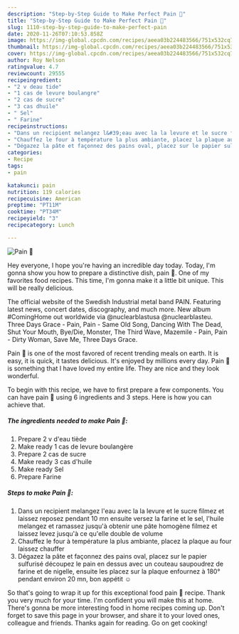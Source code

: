 ```yaml
---
description: "Step-by-Step Guide to Make Perfect Pain 🥖"
title: "Step-by-Step Guide to Make Perfect Pain 🥖"
slug: 1110-step-by-step-guide-to-make-perfect-pain
date: 2020-11-26T07:10:53.858Z
image: https://img-global.cpcdn.com/recipes/aeea03b224483566/751x532cq70/pain-🥖-photo-principale-de-la-recette.jpg
thumbnail: https://img-global.cpcdn.com/recipes/aeea03b224483566/751x532cq70/pain-🥖-photo-principale-de-la-recette.jpg
cover: https://img-global.cpcdn.com/recipes/aeea03b224483566/751x532cq70/pain-🥖-photo-principale-de-la-recette.jpg
author: Roy Nelson
ratingvalue: 4.7
reviewcount: 29555
recipeingredient:
- "2 v deau tide"
- "1 cas de levure boulangre"
- "2 cas de sucre"
- "3 cas dhuile"
- " Sel"
- " Farine"
recipeinstructions:
- "Dans un recipient melangez l&#39;eau avec la la levure et le sucre filmez et laissez reposez pendant 10 mn ensuite versez la farine et le sel, l&#39;huile melangez et ramassez jusqu&#39;à obtenir une pâte homogène filmez et laissez levez jusqu&#39;à ce qu&#39;elle double de volume"
- "Chauffez le four à température la plus ambiante, placez la plaque au four laissez chauffer"
- "Dégazez la pâte et façonnez des pains oval, placez sur le papier sulfurisé découpez le pain en dessus avec un couteau saupoudrez de farine et de nigelle, ensuite les placez sur la plaque enfournez à 180° pendant environ 20 mn, bon appétit ☺️"
categories:
- Recipe
tags:
- pain

katakunci: pain 
nutrition: 119 calories
recipecuisine: American
preptime: "PT11M"
cooktime: "PT34M"
recipeyield: "3"
recipecategory: Lunch

---
```



![Pain 🥖](https://img-global.cpcdn.com/recipes/aeea03b224483566/751x532cq70/pain-🥖-photo-principale-de-la-recette.jpg)

Hey everyone, I hope you're having an incredible day today. Today, I'm gonna show you how to prepare a distinctive dish, pain 🥖. One of my favorites food recipes. This time, I'm gonna make it a little bit unique. This will be really delicious.

The official website of the Swedish Industrial metal band PAIN. Featuring latest news, concert dates, discography, and much more. New album #ComingHome out worldwide via @nuclearblastusa @nuclearblasteu. Three Days Grace - Pain, Pain - Same Old Song, Dancing With The Dead, Shut Your Mouth, Bye/Die, Monster, The Third Wave, Mazemile - Pain, Pain - Dirty Woman, Save Me, Three Days Grace.

Pain 🥖 is one of the most favored of recent trending meals on earth. It is easy, it is quick, it tastes delicious. It's enjoyed by millions every day. Pain 🥖 is something that I have loved my entire life. They are nice and they look wonderful.


To begin with this recipe, we have to first prepare a few components. You can have pain 🥖 using 6 ingredients and 3 steps. Here is how you can achieve that.

<!--inarticleads1-->

##### The ingredients needed to make Pain 🥖:

1. Prepare 2 v d&#39;eau tiède
1. Make ready 1 cas de levure boulangère
1. Prepare 2 cas de sucre
1. Make ready 3 cas d&#39;huile
1. Make ready  Sel
1. Prepare  Farine




<!--inarticleads2-->

##### Steps to make Pain 🥖:

1. Dans un recipient melangez l&#39;eau avec la la levure et le sucre filmez et laissez reposez pendant 10 mn ensuite versez la farine et le sel, l&#39;huile melangez et ramassez jusqu&#39;à obtenir une pâte homogène filmez et laissez levez jusqu&#39;à ce qu&#39;elle double de volume
1. Chauffez le four à température la plus ambiante, placez la plaque au four laissez chauffer
1. Dégazez la pâte et façonnez des pains oval, placez sur le papier sulfurisé découpez le pain en dessus avec un couteau saupoudrez de farine et de nigelle, ensuite les placez sur la plaque enfournez à 180° pendant environ 20 mn, bon appétit ☺️




So that's going to wrap it up for this exceptional food pain 🥖 recipe. Thank you very much for your time. I'm confident you will make this at home. There's gonna be more interesting food in home recipes coming up. Don't forget to save this page in your browser, and share it to your loved ones, colleague and friends. Thanks again for reading. Go on get cooking!
